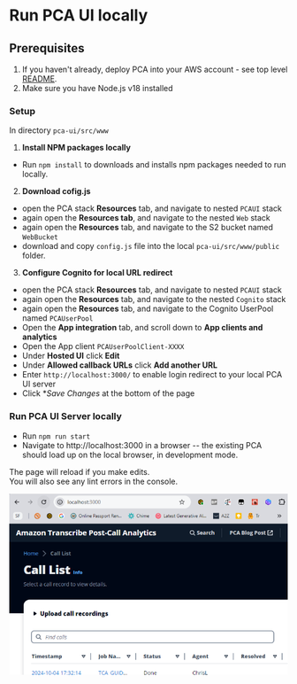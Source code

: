 # Run PCA UI locally

## Prerequisites

1. If you haven't already, deploy PCA into your AWS account - see top level [README](../../../README.md).
2. Make sure you have Node.js v18 installed

### Setup

In directory `pca-ui/src/www`

1. **Install NPM packages locally**

- Run `npm install` to downloads and installs npm packages needed to run locally.

2. **Download cofig.js**

- open the PCA stack **Resources** tab, and navigate to nested `PCAUI` stack
- again open the **Resources tab**, and navigate to the nested `Web` stack
- again open the **Resources** tab, and navigate to the S2 bucket named `WebBucket`
- download and copy `config.js` file into the local `pca-ui/src/www/public` folder.

3. **Configure Cognito for local URL redirect**

- open the PCA stack **Resources** tab, and navigate to nested `PCAUI` stack
- again open the **Resources** tab, and navigate to the nested `Cognito` stack
- again open the **Resources** tab, and navigate to the Cognito UserPool named `PCAUserPool`
- Open the **App integration** tab, and scroll down to **App clients and analytics**
- Open the App client `PCAUserPoolClient-XXXX`
- Under **Hosted UI** click **Edit**
- Under **Allowed callback URLs** click **Add another URL**
- Enter `http://localhost:3000/` to enable login redirect to your local PCA UI server
- Click \*_Save Changes_ at the bottom of the page

### Run PCA UI Server locally

- Run `npm run start`
- Navigate to http://localhost:3000 in a browser -- the existing PCA should load up on the local browser, in development mode.

The page will reload if you make edits.\
You will also see any lint errors in the console.

![PCA UI Local](images/pcaui-local.png)
